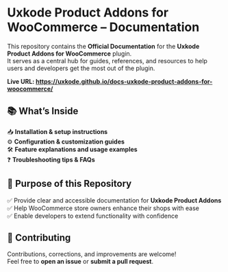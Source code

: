 # Uxkode Product Addons for WooCommerce – Documentation

This repository contains the **Official Documentation** for the **Uxkode Product Addons for WooCommerce** plugin.  
It serves as a central hub for guides, references, and resources to help users and developers get the most out of the plugin.

**Live URL: https://uxkode.github.io/docs-uxkode-product-addons-for-woocommerce/**


## 📚 What’s Inside

📥 **Installation & setup instructions**  
⚙️ **Configuration & customization guides**  
🛠️ **Feature explanations and usage examples**  
❓ **Troubleshooting tips & FAQs** 



## 🎯 Purpose of this Repository

✅ Provide clear and accessible documentation for **Uxkode Product Addons**  
✅ Help WooCommerce store owners enhance their shops with ease  
✅ Enable developers to extend functionality with confidence  



## 🤝 Contributing

Contributions, corrections, and improvements are welcome!  
Feel free to **open an issue** or **submit a pull request**.
